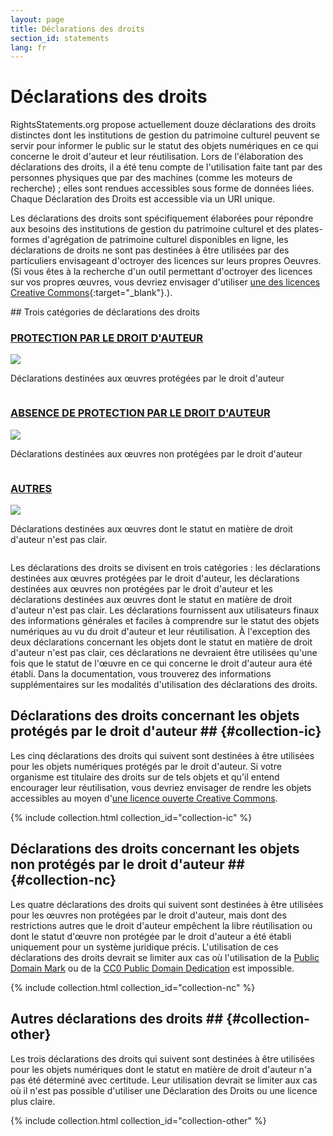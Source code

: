 ```yaml
---
layout: page
title: Déclarations des droits
section_id: statements
lang: fr
---
```


# Déclarations des droits

RightsStatements.org propose actuellement douze déclarations des droits distinctes dont les institutions de gestion du patrimoine culturel peuvent se servir pour informer le public sur le statut des objets numériques en ce qui concerne le droit d'auteur et leur réutilisation. Lors de l'élaboration des déclarations des droits, il a été tenu compte de l'utilisation faite tant par des personnes physiques que par des machines (comme les moteurs de recherche) ; elles sont rendues accessibles sous forme de données liées. Chaque Déclaration des Droits est accessible via un URI unique.

Les déclarations des droits sont spécifiquement élaborées pour répondre aux besoins des institutions de gestion du patrimoine culturel et des plates-formes d'agrégation de patrimoine culturel disponibles en ligne, les déclarations de droits ne sont pas destinées à être utilisées par des particuliers envisageant d'octroyer des licences sur leurs propres Oeuvres. (Si vous êtes à la recherche d'un outil permettant d'octroyer des licences sur vos propres œuvres, vous devriez envisager d'utiliser [une des licences Creative Commons](https://creativecommons.org/licenses/){:target="_blank"}.). 

<div class="box">
## Trois catégories de déclarations des droits

<div class="row" markdown="0">
  <div class="medium-4 columns">
    <div class="statements-category-teaser">
      <a href="#collection-ic"><h3>PROTECTION PAR LE DROIT D'AUTEUR</h3></a>
      <a href="#collection-ic">
        <img src="{{ site.url }}{{ site.baseurl }}/files/icons/InC.Icon-Only.dark.svg" />
      </a>
      <p>Déclarations destinées aux œuvres protégées par le droit d'auteur</p>
    </div>
  </div>
  <div class="medium-4 columns">
    <div class="statements-category-teaser">
      <a href="#collection-nc"><h3>ABSENCE DE PROTECTION PAR LE DROIT D'AUTEUR</h3></a>
      <a href="#collection-nc">
        <img src="{{ site.url }}{{ site.baseurl }}/files/icons/NoC.Icon-Only.dark.svg" />
      </a>
      <p>Déclarations destinées aux œuvres non protégées par le droit d'auteur</p>
    </div>
  </div>
  <div class="medium-4 columns">
    <div class="statements-category-teaser">
      <a href="#collection-other"><h3>AUTRES</h3></a>
      <a href="#collection-other">
        <img src="{{ site.url }}{{ site.baseurl }}/files/icons/Other.Icon-Only.dark.svg" />
      </a>
      <p>Déclarations destinées aux œuvres dont le statut en matière de droit d'auteur n'est pas clair.</p>
    </div>
  </div>
</div>
<div>
  <p>Les déclarations des droits se divisent en trois catégories : les déclarations destinées aux œuvres protégées par le droit d'auteur, les déclarations destinées aux œuvres non protégées par le droit d'auteur et les déclarations destinées aux œuvres dont le statut en matière de droit d'auteur n'est pas clair. Les déclarations fournissent aux utilisateurs finaux des informations générales et faciles à comprendre sur le statut des objets numériques au vu du droit d'auteur et leur réutilisation. À l'exception des deux déclarations concernant les objets dont le statut en matière de droit d'auteur n'est pas clair, ces déclarations ne devraient être utilisées qu'une fois que le statut de l'œuvre en ce qui concerne le droit d'auteur aura été établi. Dans la documentation, vous trouverez des informations supplémentaires sur les modalités d'utilisation des déclarations des droits.
</p>
</div>

</div>

## Déclarations des droits concernant les objets protégés par le droit d'auteur ## {#collection-ic}

Les cinq déclarations des droits qui suivent sont destinées à être utilisées pour les objets numériques protégés par le droit d'auteur. Si votre organisme est titulaire des droits sur de tels objets et qu'il entend encourager leur réutilisation, vous devriez envisager de rendre les objets accessibles au moyen d'[une licence ouverte Creative Commons](https://creativecommons.org/licenses/).

{% include collection.html collection_id="collection-ic" %}

## Déclarations des droits concernant les objets non protégés par le droit d'auteur ## {#collection-nc}

Les quatre déclarations des droits qui suivent sont destinées à être utilisées pour les œuvres non protégées par le droit d'auteur, mais dont des restrictions autres que le droit d'auteur empêchent la libre réutilisation ou dont le statut d'œuvre non protégée par le droit d'auteur a été établi uniquement pour un système juridique précis. L'utilisation de ces déclarations des droits devrait se limiter aux cas où l'utilisation de la [Public Domain Mark](https://creativecommons.org/publicdomain/mark/1.0/) ou de la [CC0 Public Domain Dedication](https://creativecommons.org/publicdomain/zero/1.0/) est impossible.

{% include collection.html collection_id="collection-nc" %}

## Autres déclarations des droits ## {#collection-other}

Les trois déclarations des droits qui suivent sont destinées à être utilisées pour les objets numériques dont le statut en matière de droit d'auteur n'a pas été déterminé avec certitude. Leur utilisation devrait se limiter aux cas où il n'est pas possible d'utiliser une Déclaration des Droits ou une licence plus claire.

{% include collection.html collection_id="collection-other" %}
